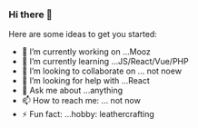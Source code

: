 ### Hi there 👋


Here are some ideas to get you started:

- 🔭 I’m currently working on ...Mooz
- 🌱 I’m currently learning ...JS/React/Vue/PHP
- 👯 I’m looking to collaborate on ... not noew
- 🤔 I’m looking for help with ...React
- 💬 Ask me about ...anything
- 📫 How to reach me: ... not now
- ⚡ Fun fact: ...hobby: leathercrafting
